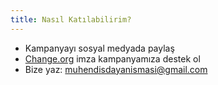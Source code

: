 ```yaml
---
title: Nasıl Katılabilirim?
---
```


- Kampanyayı sosyal medyada paylaş
- [Change.org](https://www.change.org/) imza kampanyamıza destek ol
- Bize yaz: muhendisdayanismasi@gmail.com
